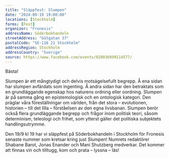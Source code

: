 ```yaml
---
title: "Släppfest: Slumpen"
date: "2024-09-19 19:00:00"
locations: [Stockholm]
forms: [Fest]
organizer: "Fronesis"
addressName: Söderbokhandeln 
streetAddress: "Götgatan 37"
postalCode: "SE-116 21 Stockholm"
addressRegion: Stockholm
addressCountry: "Sverige"
source: https://www.facebook.com/events/928036999114577/
---
```

Bästa!
 
Slumpen är ett mångtydigt och delvis motsägelsefullt begrepp. Å ena sidan har slumpen avfärdats som ingenting. Å andra sidan har den betraktats som en grundläggande egenskap hos naturens ordning eller oordning. Slumpen är på samma gång en epistemologisk och en ontologisk kategori. Den präglar våra föreställningar om världen, från det stora – evolutionen, historien – till det lilla – förståelsen av den egna livsbanan. Slumpen berör också flera grundläggande begrepp och frågor inom politisk teori, såsom determinism, teleologi och frihet, som ytterst gäller det politiska subjektets handlingsutrymme.

Den 19/9 kl 19 har vi släppfest på Söderbokhandeln i Stockholm för Fronesis senaste nummer som kretsar kring just Slumpen! Numrets redaktörer Shabane Barot, Jonas Enander och Mani Shutzberg medverkar. Det kommer att finnas vin och tilltugg, kom och prata – lyssna – läs!